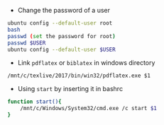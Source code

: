 * Change the password of a user
```bash
ubuntu config --default-user root
bash
passwd (set the password for root)
passwd $USER
ubuntu config --default-user $USER
```
* Link `pdflatex` or `biblatex` in windows directory
```
/mnt/c/texlive/2017/bin/win32/pdflatex.exe $1
```
* Using `start` by inserting it in bashrc
```bash
function start(){
    /mnt/c/Windows/System32/cmd.exe /c start $1
}
```
